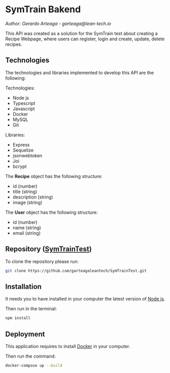 # SymTrain Bakend

_Author: Gerardo Arteaga - garteaga@lean-tech.io_

This API was created as a solution for the SymTrain test about creating a Recipe Webpage, where users can register, login and create, update, delete recipes.

## Technologies

The technologies and libraries implemented to develop this API are the following:

Technologies:

- Node js
- Typescript
- Javascript
- Docker
- MySQL
- Git

Libraries:

- Express
- Sequelize
- jsonwebtoken
- Joi
- bcrypt

The **Recipe** object has the following structure:

- id (number)
- title (string)
- description (string)
- image (string)

The **User** object has the following structure:

- id (number)
- name (string)
- email (string)

## Repository ([SymTrainTest](https://github.com/garteagaleantech/SymTrainTest))

To clone the repository please run:

```sh
git clone https://github.com/garteagaleantech/SymTrainTest.git
```

## Installation

It needs you to have installed in your computer the latest version of [Node js](https://nodejs.org/en/download/).

Then run in the terminal:

```sh
npm install
```

## Deployment

This application requires to install [Docker](https://www.docker.com/products/docker-desktop) in your computer.

Then run the command:

```sh
docker-compose up --build
```
